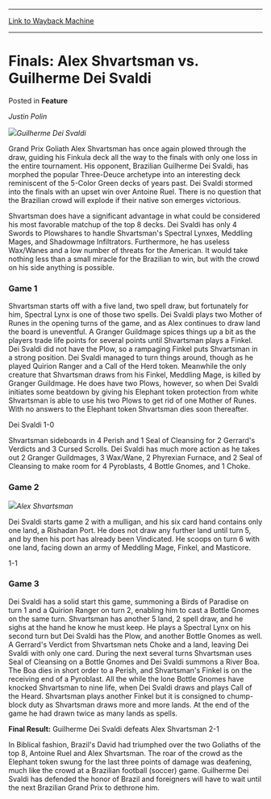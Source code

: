 
---
[Link to Wayback Machine](https://web.archive.org/web/20190504191257/https://magic.wizards.com/en/articles/archive/feature/finals-alex-shvartsman-vs-guilherme-dei-svaldi-2000-01-01)

[_metadata_:wayback_url]:- "https://magic.wizards.com/en/articles/archive/feature/finals-alex-shvartsman-vs-guilherme-dei-svaldi-2000-01-01"
[_metadata_:wayback_raw_url]:- "https://web.archive.org/web/20190504191257id_/https://magic.wizards.com/en/articles/archive/feature/finals-alex-shvartsman-vs-guilherme-dei-svaldi-2000-01-01"
[_metadata_:wayback_capture_timestamp]:- "2019-05-04 19:12:57+00:00"
[_metadata_:publish_date]:- "2000-01-01"
[_metadata_:description]:- "Justin Polin Guilherme Dei Svaldi"
[_metadata_:generator]:- "Drupal 7 (http://drupal.org)"
---


Finals: Alex Shvartsman vs. Guilherme Dei Svaldi
================================================



 Posted in **Feature**












*Justin Polin*


![](https://media.magic.wizards.com/image_legacy_migration/sideboard/images/gpcur01/a889.jpg)*Guilherme Dei Svaldi*


Grand Prix Goliath Alex Shvartsman has once again plowed through the draw, guiding his Finkula deck all the way to the finals with only one loss in the entire tournament. His opponent, Brazilian Guilherme Dei Svaldi, has morphed the popular Three-Deuce archetype into an interesting deck reminiscent of the 5-Color Green decks of years past. Dei Svaldi stormed into the finals with an upset win over Antoine Ruel. There is no question that the Brazilian crowd will explode if their native son emerges victorious.


Shvartsman does have a significant advantage in what could be considered his most favorable matchup of the top 8 decks. Dei Svaldi has only 4 Swords to Plowshares to handle Shvartsman's Spectral Lynxes, Meddling Mages, and Shadowmage Infiltrators. Furthermore, he has useless Wax/Wanes and a low number of threats for the American. It would take nothing less than a small miracle for the Brazilian to win, but with the crowd on his side anything is possible.


### Game 1


Shvartsman starts off with a five land, two spell draw, but fortunately for him, Spectral Lynx is one of those two spells. Dei Svaldi plays two Mother of Runes in the opening turns of the game, and as Alex continues to draw land the board is uneventful. A Granger Guildmage spices things up a bit as the players trade life points for several points until Shvartsman plays a Finkel. Dei Svaldi did not have the Plow, so a rampaging Finkel puts Shvartsman in a strong position. Dei Svaldi managed to turn things around, though as he played Quirion Ranger and a Call of the Herd token. Meanwhile the only creature that Shvartsman draws from his Finkel, Meddling Mage, is killed by Granger Guildmage. He does have two Plows, however, so when Dei Svaldi initiates some beatdown by giving his Elephant token protection from white Shvartsman is able to use his two Plows to get rid of one Mother of Runes. With no answers to the Elephant token Shvartsman dies soon thereafter.


Dei Svaldi 1-0


Shvartsman sideboards in 4 Perish and 1 Seal of Cleansing for 2 Gerrard's Verdicts and 3 Cursed Scrolls. Dei Svaldi has much more action as he takes out 2 Granger Guildmages, 3 Wax/Wane, 2 Phyrexian Furnace, and 2 Seal of Cleansing to make room for 4 Pyroblasts, 4 Bottle Gnomes, and 1 Choke.


### Game 2


![](https://media.magic.wizards.com/image_legacy_migration/sideboard/images/gpcur01/a890.jpg)*Alex Shvartsman*


Dei Svaldi starts game 2 with a mulligan, and his six card hand contains only one land, a Rishadan Port. He does not draw any further land until turn 5, and by then his port has already been Vindicated. He scoops on turn 6 with one land, facing down an army of Meddling Mage, Finkel, and Masticore.


1-1


### Game 3


Dei Svaldi has a solid start this game, summoning a Birds of Paradise on turn 1 and a Quirion Ranger on turn 2, enabling him to cast a Bottle Gnomes on the same turn. Shvartsman has another 5 land, 2 spell draw, and he sighs at the hand he know he must keep. He plays a Spectral Lynx on his second turn but Dei Svaldi has the Plow, and another Bottle Gnomes as well. A Gerrard's Verdict from Shvartsman nets Choke and a land, leaving Dei Svaldi with only one card. During the next several turns Shvartsman uses Seal of Cleansing on a Bottle Gnomes and Dei Svaldi summons a River Boa. The Boa dies in short order to a Perish, and Shvartsman's Finkel is on the receiving end of a Pyroblast. All the while the lone Bottle Gnomes have knocked Shvartsman to nine life, when Dei Svaldi draws and plays Call of the Heard. Shvartsman plays another Finkel but it is consigned to chump-block duty as Shvartsman draws more and more lands. At the end of the game he had drawn twice as many lands as spells.


**Final Result:** Guilherme Dei Svaldi defeats Alex Shvartsman 2-1


In Biblical fashion, Brazil's David had triumphed over the two Goliaths of the top 8, Antoine Ruel and Alex Shvartsman. The roar of the crowd as the Elephant token swung for the last three points of damage was deafening, much like the crowd at a Brazilian football (soccer) game. Guilherme Dei Svaldi has defended the honor of Brazil and foreigners will have to wait until the next Brazilian Grand Prix to dethrone him.









